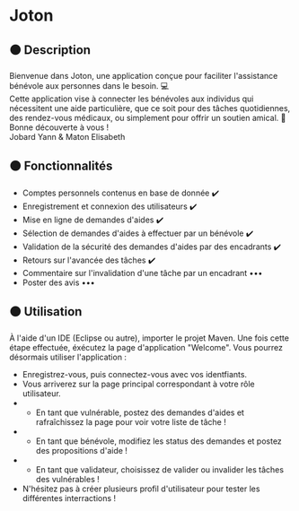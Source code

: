 # Joton 

## 🟠 Description 

Bienvenue dans Joton, une application conçue pour faciliter l'assistance bénévole aux personnes dans le besoin. 💻 <br>
Cette application vise à connecter les bénévoles aux individus qui nécessitent une aide particulière, que ce soit pour des tâches quotidiennes, des rendez-vous médicaux, ou simplement pour offrir un soutien amical. 🤝 <br>
Bonne découverte à vous ! <br>
Jobard Yann & Maton Elisabeth

## 🟠 Fonctionnalités 

- Comptes personnels contenus en base de donnée ✔️
- Enregistrement et connexion des utilisateurs ✔️
- Mise en ligne de demandes d'aides ✔️
- Sélection de demandes d'aides à effectuer par un bénévole ✔️
- Validation de la sécurité des demandes d'aides par des encadrants ✔️
- Retours sur l'avancée des tâches ✔️
- Commentaire sur l'invalidation d'une tâche par un encadrant •••
- Poster des avis •••

## 🟠 Utilisation  

À l'aide d'un IDE (Eclipse ou autre), importer le projet Maven.
Une fois cette étape effectuée, éxécutez la page d'application "Welcome".
Vous pourrez désormais utiliser l'application : 
- Enregistrez-vous, puis connectez-vous avec vos identfiants.
- Vous arriverez sur la page principal correspondant à votre rôle utilisateur.
- - En tant que vulnérable, postez des demandes d'aides et rafraîchissez la page pour voir votre liste de tâche !
- - En tant que bénévole, modifiez les status des demandes et postez des propositions d'aide ! 
- - En tant que validateur, choisissez de valider ou invalider les tâches des vulnérables !
- N'hésitez pas à créer plusieurs profil d'utilisateur pour tester les différentes interractions !

